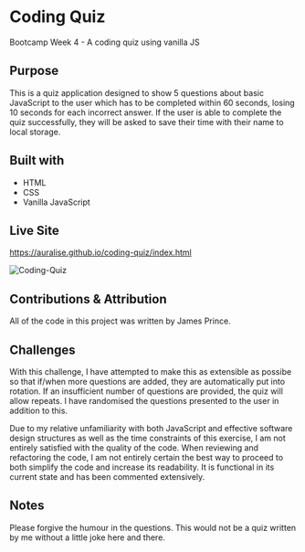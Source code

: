 # Coding Quiz
Bootcamp Week 4 - A coding quiz using vanilla JS

## Purpose
This is a quiz application designed to show 5 questions about basic JavaScript to the user which has to be completed within 60 seconds, losing 10 seconds for each incorrect answer. If the user is able to complete the quiz successfully, they will be asked to save their time with their name to local storage. 

## Built with
- HTML
- CSS
- Vanilla JavaScript

## Live Site
https://auralise.github.io/coding-quiz/index.html

![Coding-Quiz](https://user-images.githubusercontent.com/9697002/188574941-f087c708-e77e-4a6a-9e15-d07f4330cf5a.png)

## Contributions & Attribution
All of the code in this project was written by James Prince.

## Challenges
With this challenge, I have attempted to make this as extensible as possibe so that if/when more questions are added, they are automatically put into rotation. If an insufficient number of questions are provided, the quiz will allow repeats. 
I have randomised the questions presented to the user in addition to this.

Due to my relative unfamiliarity with both JavaScript and effective software design structures as well as the time constraints of this exercise, I am not entirely satisfied with the quality of the code. When reviewing and refactoring the code, I am not entirely certain the best way to proceed to both simplify the code and increase its readability. It is functional in its current state and has been commented extensively. 

## Notes
Please forgive the humour in the questions. This would not be a quiz written by me without a little joke here and there.
